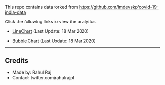 
This repo contains data forked from https://github.com/imdevskp/covid-19-india-data 

Click the following links to view the analytics

- [LineChart](http://randomwalk.in/covid19India/line/) (Last Update: 18 Mar 2020)

- [Bubble Chart](http://randomwalk.in/covid19India/bubble/) (Last Update: 18 Mar 2020)


------------------------------------------
## Credits

- Made by: Rahul Raj
- Contact: twitter.com/rahulrajpl